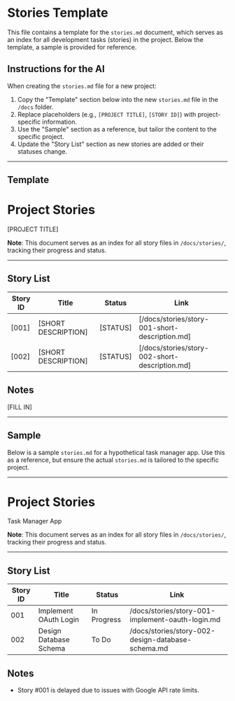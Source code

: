 # Stories Template

This file contains a template for the `stories.md` document, which serves as an index for all development tasks (stories) in the project. Below the template, a sample is provided for reference.

## Instructions for the AI

When creating the `stories.md` file for a new project:

1. Copy the "Template" section below into the new `stories.md` file in the `/docs` folder.
2. Replace placeholders (e.g., `[PROJECT TITLE]`, `[STORY ID]`) with project-specific information.
3. Use the "Sample" section as a reference, but tailor the content to the specific project.
4. Update the "Story List" section as new stories are added or their statuses change.

---

## Template

# Project Stories

[PROJECT TITLE]

**Note**: This document serves as an index for all story files in `/docs/stories/`, tracking their progress and status.

---

## Story List
| Story ID | Title                | Status    | Link                       |
|----------|----------------------|-----------|----------------------------|
| [001]    | [SHORT DESCRIPTION]  | [STATUS]  | [/docs/stories/story-001-short-description.md] |
| [002]    | [SHORT DESCRIPTION]  | [STATUS]  | [/docs/stories/story-002-short-description.md] |

## Notes
<!-- AI: Add any additional notes or considerations -->
[FILL IN]

---

## Sample

Below is a sample `stories.md` for a hypothetical task manager app. Use this as a reference, but ensure the actual `stories.md` is tailored to the specific project.

---

# Project Stories

Task Manager App

**Note**: This document serves as an index for all story files in `/docs/stories/`, tracking their progress and status.

---

## Story List
| Story ID | Title                | Status    | Link                       |
|----------|----------------------|-----------|----------------------------|
| 001      | Implement OAuth Login| In Progress | /docs/stories/story-001-implement-oauth-login.md |
| 002      | Design Database Schema| To Do     | /docs/stories/story-002-design-database-schema.md |

## Notes
- Story #001 is delayed due to issues with Google API rate limits.